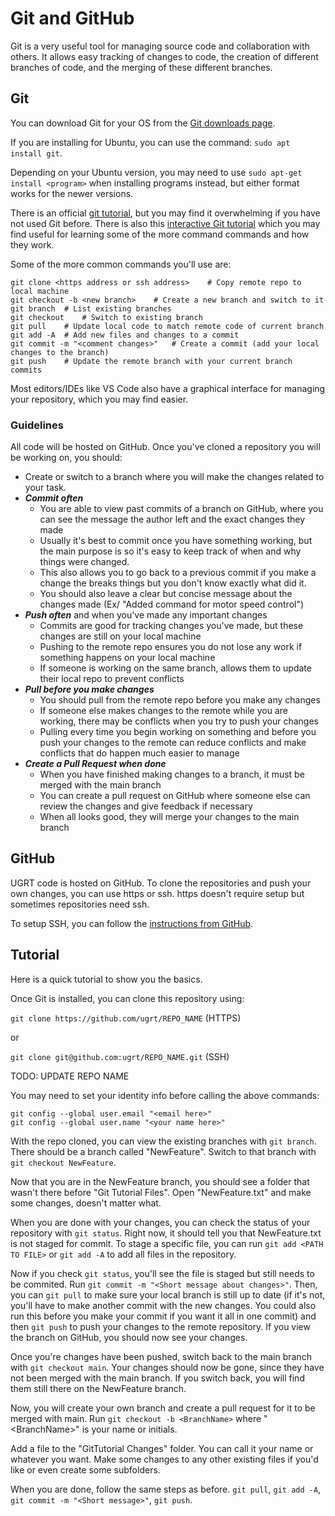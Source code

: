 # Git and GitHub
Git is a very useful tool for managing source code and collaboration with others. It allows easy tracking of changes to code, the creation of different branches of code, and the merging of these different branches.

## Git
You can download Git for your OS from the [Git downloads page](https://git-scm.com/downloads).

If you are installing for Ubuntu, you can use the command: ``` sudo apt install git ```.

Depending on your Ubuntu version, you may need to use ```sudo apt-get install <program>```
when installing programs instead, but either format works for the newer versions.

There is an official [git tutorial](https://git-scm.com/docs/gittutorial), but you may find it overwhelming if you have not used Git before. There is also this [interactive Git tutorial](https://learngitbranching.js.org/) which you may find useful for learning some of the more command commands and how they work.

Some of the more common commands you'll use are:
```
git clone <https address or ssh address>    # Copy remote repo to local machine
git checkout -b <new branch>    # Create a new branch and switch to it
git branch  # List existing branches
git checkout    # Switch to existing branch
git pull    # Update local code to match remote code of current branch
git add -A  # Add new files and changes to a commit
git commit -m "<comment changes>"   # Create a commit (add your local changes to the branch)
git push    # Update the remote branch with your current branch commits
```

Most editors/IDEs like VS Code also have a graphical interface for managing your repository, which you may find easier.

### Guidelines
All code will be hosted on GitHub. Once you've cloned a repository you will be working on, you should:
- Create or switch to a branch where you will make the changes related to your task.
- ***Commit often***
  - You are able to view past commits of a branch on GitHub, where you can see the message the author left and the exact changes they made
  - Usually it's best to commit once you have something working, but the main purpose is so it's easy to keep track of when and why things were changed.
  - This also allows you to go back to a previous commit if you make a change the breaks things but you don't know exactly what did it.
  - You should also leave a clear but concise message about the changes made (Ex/ "Added command for motor speed control")
- ***Push often*** and when you've made any important changes
  - Commits are good for tracking changes you've made, but these changes are still on your local machine
  - Pushing to the remote repo ensures you do not lose any work if something happens on your local machine
  - If someone is working on the same branch, allows them to update their local repo to prevent conflicts
- ***Pull before you make changes***
  - You should pull from the remote repo before you make any changes
  - If someone else makes changes to the remote while you are working, there may be conflicts when you try to push your changes
  - Pulling every time you begin working on something and before you push your changes to the remote can reduce conflicts and make conflicts that do happen much easier to manage
- ***Create a Pull Request when done***
  - When you have finished making changes to a branch, it must be merged with the main branch
  - You can create a pull request on GitHub where someone else can review the changes and give feedback if necessary
  - When all looks good, they will merge your changes to the main branch

## GitHub
UGRT code is hosted on GitHub. To clone the repositories and push your own changes, you can use https or ssh. https doesn't require setup but sometimes repositories need ssh.

To setup SSH, you can follow the [instructions from GitHub](https://docs.github.com/en/authentication/connecting-to-github-with-ssh/generating-a-new-ssh-key-and-adding-it-to-the-ssh-agent).

## Tutorial
Here is a quick tutorial to show you the basics.

Once Git is installed, you can clone this repository using:

``` git clone https://github.com/ugrt/REPO_NAME ``` (HTTPS)

or 

``` git clone git@github.com:ugrt/REPO_NAME.git ``` (SSH)

TODO: UPDATE REPO NAME

You may need to set your identity info before calling the above commands:

```
git config --global user.email "<email here>"
git config --global user.name "<your name here>"
```

With the repo cloned, you can view the existing branches with ```git branch```. There should be a branch called "NewFeature". Switch to that branch with ```git checkout NewFeature```.

Now that you are in the NewFeature branch, you should see a folder that wasn't there before "Git Tutorial Files". Open "NewFeature.txt" and make some changes, doesn't matter what.

When you are done with your changes, you can check the status of your repository with ```git status```. Right now, it should tell you that NewFeature.txt is not staged for commit. To stage a specific file, you can run ```git add <PATH TO FILE>``` or ```git add -A``` to add all files in the repository.

Now if you check ```git status```, you'll see the file is staged but still needs to be commited. Run ```git commit -m "<Short message about changes>"```. Then, you can ```git pull``` to make sure your local branch is still up to date (if it's not, you'll have to make another commit with the new changes. You could also run this before you make your commit if you want it all in one commit) and then ```git push``` to push your changes to the remote repository. If you view the branch on GitHub, you should now see your changes.

Once you're changes have been pushed, switch back to the main branch with ```git checkout main```. Your changes should now be gone, since they have not been merged with the main branch. If you switch back, you will find them still there on the NewFeature branch.

Now, you will create your own branch and create a pull request for it to be merged with main. Run ```git checkout -b <BranchName>``` where "\<BranchName\>" is your name or initials.

Add a file to the "GitTutorial Changes" folder. You can call it your name or whatever you want. Make some changes to any other existing files if you'd like or even create some subfolders.

When you are done, follow the same steps as before. ```git pull```, ```git add -A```, ```git commit -m "<Short message>"```, ```git push```.

